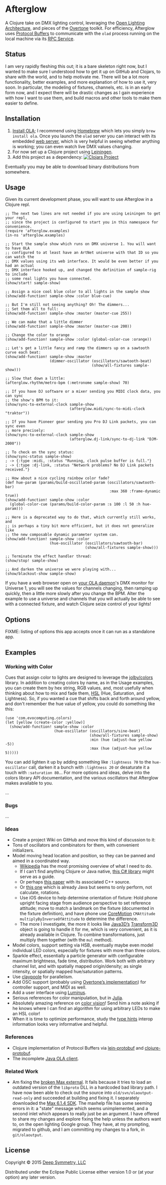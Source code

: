 # Afterglow

A Clojure take on DMX lighting control, leveraging the [Open Lighting Architecture](https://www.openlighting.org/ola/), and pieces of the [Overtone](https://github.com/overtone/overtone) toolkit. For efficiency, Afterglow uses [Protocol Buffers](https://developers.google.com/protocol-buffers/docs/overview) to communicate with the `olad` process running on the local machine via its [RPC Service](https://docs.openlighting.org/doc/latest/rpc_system.html).

## Status

I am very rapidly fleshing this out; it is a bare skeleton right now, but I wanted to make sure I understood how to get it up on GitHub and Clojars, to share with the world, and to help motivate me. There will be a lot more functionality, better examples, and more explanation of how to use it, very soon. In particular, the modeling of fixtures, channels, etc. is in an early form now, and I expect there will be drastic changes as I gain experience with how I want to use them, and build macros and other tools to make them easier to define.

## Installation

1. [Install OLA](https://www.openlighting.org/ola/getting-started/downloads/); I recommend using [Homebrew](http://brew.sh) which lets you simply `brew install ola`. Once you launch the `olad` server you can interact with its embedded [web server](http://localhost:9090/ola.html), which is very helpful in seeing whether anything is working; you can even watch live DMX values changing.
2. For now set up a Clojure project using [Leiningen](http://leiningen.org).
3. Add this project as a dependency: [![Clojars Project](http://clojars.org/afterglow/latest-version.svg)](http://clojars.org/afterglow)

Eventually you may be able to download binary distributions from somewhere.

## Usage

Given its current development phase, you will want to use Afterglow in a Clojure repl.

    ;; The next two lines are not needed if you are using Leiningen to get your repl,
    ;; since the project is configured to start you in this namespace for convenience.
    (require 'afterglow.examples)
    (in-ns 'afterglow.examples)
    
    ;; Start the sample show which runs on DMX universe 1. You will want to have OLA
    ;; configured to at least have an ArtNet universe with that ID so you can watch the
    ;; DMX values using its web interface. It would be even better if you had an actual
    ;; DMX interface hooked up, and changed the definition of sample-rig to include
    ;; some real lights you have connected.
    (show/start! sample-show)
    
    ;; Assign a nice cool blue color to all lights in the sample show
    (show/add-function! sample-show :color blue-cue)
    
    ;; But I'm still not seeing anything? Oh! The dimmers...
    ;; Set them all to full:
    (show/add-function! sample-show :master (master-cue 255))
    
    ;; We can make that a little dimmer
    (show/add-function! sample-show :master (master-cue 200))
    
    ;; Change the color to orange
    (show/add-function! sample-show :color (global-color-cue :orange))
    
    ;; Let's get a little fancy and ramp the dimmers up on a sawtooth curve each beat:
    (show/add-function! sample-show :master
                        (dimmer-oscillator (oscillators/sawtooth-beat)
                                           (show/all-fixtures sample-show)))
    
    ;; Slow that down a little:
    (afterglow.rhythm/metro-bpm (:metronome sample-show) 70)
    
    ;; If you have DJ software or a mixer sending you MIDI clock data, you can sync
    ;; the show's BPM to it:
    (show/sync-to-external-clock sample-show
                                 (afterglow.midi/sync-to-midi-clock "traktor"))

    ;; If you have Pioneer gear sending you Pro DJ Link packets, you can sync even
    ;; more precisely:
    (show/sync-to-external-clock sample-show
                                 (afterglow.dj-link/sync-to-dj-link "DJM-2000"))
    
    ;; To check on the sync status:
    (show/sync-status sample-show)
    ; -> {:type :midi, :status "Running, clock pulse buffer is full."}
    ; -> {:type :dj-link, :status "Network problems? No DJ Link packets received."}

    ;; How about a nice cycling rainbow color fade?
    (def hue-param (params/build-oscillated-param (oscillators/sawtooth-bar)
                                                   :max 360 :frame-dynamic true))
    (show/add-function! sample-show :color
      (global-color-cue (params/build-color-param :s 100 :l 50 :h hue-param)))

    ;; Here is a deprecated way to do that, which currently still works, and
    ;; is perhaps a tiny bit more efficient, but it does not generalize like
    ;; the new composable dynamic parameter system can.
    (show/add-function! sample-show :color
                        (hue-oscillator (oscillators/sawtooth-bar)
                                        (show/all-fixtures sample-show)))

    ;; Terminate the effect handler thread:
    (show/stop! sample-show)
    
    ;; And darken the universe we were playing with...
    (show/blackout-show sample-show)

If you have a web browser open on [your OLA daemon](http://localhost:9090/ola.html)'s DMX monitor for Universe 1, you will see the values for channels changing, then ramping up quickly, then a little more slowly after you change the BPM. Alter the example to use a universe and channels that you will actually be able to see with a connected fixture, and watch Clojure seize control of your lights!

## Options

FIXME: listing of options this app accepts once it can run as a standalone app.

## Examples

### Working with Color

Cues that assign color to lights are designed to leverage the
[jolby/colors](https://github.com/jolby/colors) library. In addition
to creating colors by name, as in the Usage examples, you can create
them by hex string, RGB values, and, most usefully when thinking about
how to mix and fade them,
[HSL](http://en.wikipedia.org/wiki/HSL_and_HSV) (Hue, Saturation, and
Lightness). So, if you wanted a cue that shifts back and forth around
yellow, and don't remember the hue value of yellow, you could do
something like this:

    (use 'com.evocomputing.colors)
    (let [yellow (create-color :yellow)]
      (show/add-function! sample-show :color
                          (hue-oscillator (oscillators/sine-beat)
                                          (show/all-fixtures sample-show)
                                          :min (hue (adjust-hue yellow -5))
                                          :max (hue (adjust-hue yellow 5)))))

You can add lighten it up by adding something like `:lightness 70` to the
`hue-oscillator` call, darken it a bunch with `:lightness 20` or desaturate
it a touch with `:saturation 80`... For more options and ideas, delve into
the colors library API documentation, and the various oscillators that
Afterglow makes available to you.

...

### Bugs

...

### Ideas

* Create a project Wiki on GitHub and move this kind of discussion to it:
* Tons of oscillators and combinators for them, with convenient initializers.
* Model moving head location and position, so they can be panned and aimed in a coordinated way.
    - [Wikipedia](http://en.wikipedia.org/wiki/Rotation_formalisms_in_three_dimensions) has the most promising overview of what I need to do.
    - If I can’t find anything Clojure or Java native, [this C# library](http://www.codeproject.com/Articles/17425/A-Vector-Type-for-C) might serve as a guide.
    - Or perhaps [this paper](https://www.fastgraph.com/makegames/3drotation/) with its associated C++ source.
    - Or [this one](http://inside.mines.edu/fs_home/gmurray/ArbitraryAxisRotation/) which is already Java but seems to only perform, not calculate, rotations.
    - Use iOS device to help determine orientation of fixture: Hold phone upright facing stage from audience perspective to set reference attitude; move to match a landmark on the fixture (documented in the fixture definition), and have phone use [CoreMotion](https://developer.apple.com/library/ios/documentation/CoreMotion/Reference/CMAttitude_Class/index.html#//apple_ref/occ/instm/CMAttitude/multiplyByInverseOfAttitude:) `CMAttitude` `multiplyByInverseOfAttitude` to determine the difference.
    - The more I investigate, the more it looks like [Java3D’s](http://docs.oracle.com/cd/E17802_01/j2se/javase/technologies/desktop/java3d/forDevelopers/J3D_1_3_API/j3dapi/) [Transform3D](http://docs.oracle.com/cd/E17802_01/j2se/javase/technologies/desktop/java3d/forDevelopers/J3D_1_3_API/j3dapi/javax/media/j3d/Transform3D.html) object is going to handle it for me, which is very convenient, as it is already available in Clojure. To combine transformations, just multiply them together (with the `mul` method).
* Model colors, support setting via HSB, eventually maybe even model individual LED colors, especially for fixtures with more than three colors.
* Sparkle effect, essentially a particle generator with configurable maximum brightness, fade time, distribution. Work both with arbitrary channel list, and with spatially mapped origin/density; as single intensity, or spatially mapped hue/saturation patterns.
* Use [claypoole](https://clojars.org/com.climate/claypoole) for parallelism.
* Add OSC support (probably using [Overtone&rsquo;s implementation](https://github.com/rosejn/osc-clj)) for controller support, and MIDI as well.
* Add a user interface using [Luminus](http://www.luminusweb.net/docs).
* Serious references for color manipulation, but in [Julia](https://github.com/timholy/Color.jl).
* Absolutely amazing reference on [color vision](http://handprint.com/LS/CVS/color.html)! Send him a note asking if he knows where I can find an algorithm for using arbitrary LEDs to make an HSL color!
* When it is time to optimize performance, study the [type hints](http://clojure.org/java_interop#Java%20Interop-Type%20Hints) interop information looks very informative and helpful.

### References

* Clojure implementation of Protocol Buffers via [lein-protobuf](https://github.com/flatland/lein-protobuf) and [clojure-protobuf](https://github.com/flatland/clojure-protobuf).
* The incomplete [Java OLA client](https://github.com/OpenLightingProject/ola/tree/master/java).

### Related Work

* Am fixing the [broken Max external](https://wiki.openlighting.org/index.php/OlaOutput_Max_External). It fails because it tries to load an outdated version of the `libproto` DLL in a hardcoded bad library path. I have now been able to check out the source into `old/svn/olaoutput-read-only` and succeeded at building and fixing it. I separately downloaded the [Max 6.1.4 SDK](https://cycling74.com/downloads/sdk/). The maxhelp file has some seeming errors in it: a "state" message which seems unimplemented, and a second inlet which appears to really just be an argument. I have offered to share my changes and explore fixing the help unless the authors want to, on the open lighting Google group. They have, at my prompting, migrated to github, and I am committing my changes to a fork, in `git/olaoutput`.

## License

Copyright © 2015 [Deep Symmetry, LLC](http://deepsymmetry.org)

Distributed under the Eclipse Public License either version 1.0 or (at
your option) any later version.
